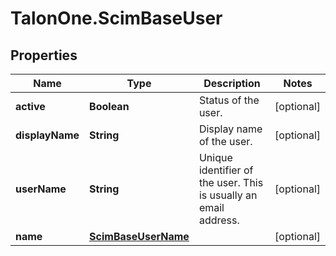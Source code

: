 # TalonOne.ScimBaseUser

## Properties

Name | Type | Description | Notes
------------ | ------------- | ------------- | -------------
**active** | **Boolean** | Status of the user. | [optional] 
**displayName** | **String** | Display name of the user. | [optional] 
**userName** | **String** | Unique identifier of the user. This is usually an email address. | [optional] 
**name** | [**ScimBaseUserName**](ScimBaseUserName.md) |  | [optional] 



